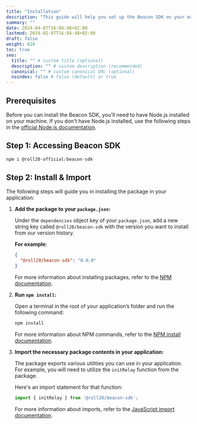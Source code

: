 ```yaml
---
title: "Installation"
description: "This guide will help you set up the Beacon SDK on your machine."
summary: ""
date: 2024-04-07T16:04:48+02:00
lastmod: 2024-02-07T16:04:48+02:00
draft: false
weight: 810
toc: true
seo:
  title: "" # custom title (optional)
  description: "" # custom description (recommended)
  canonical: "" # custom canonical URL (optional)
  noindex: false # false (default) or true
---
```



## Prerequisites

Before you can install the Beacon SDK, you'll need to have Node.js installed on your machine. If you don't have Node.js installed, use the following steps in the [official Node.js documentation](https://nodejs.org/en/download/package-manager).

## Step 1: Accessing Beacon SDK

```js
npm i @roll20-official/beacon-sdk
```

## Step 2: Install & Import

The following steps will guide you in installing the package in your application:

1. **Add the package to your `package.json`:**
  
    Under the `dependencies` object key of your `package.json`, add a new string key called `@roll20/beacon-sdk` with the version you want to install from our version history.

    **For example**:

    ```json
    {
      "@roll20/beacon-sdk": "0.0.0"
    }
    ```

    For more information about installing packages, refer to the [NPM documentation](https://docs.npmjs.com/specifying-dependencies-and-devdependencies-in-a-package-json-file).

2. **Run `npm install`:**

    Open a terminal in the root of your application’s folder and run the following command:

    ```bash
    npm install
    ```

    For more information about NPM commands, refer to the [NPM install documentation](https://docs.npmjs.com/cli/v6/commands/npm-install).

3. **Import the necessary package contents in your application:**

    The package exports various utilities you can use in your application. For example, you will need to utilize the `initRelay` function from the package.

    Here's an import statement for that function:

    ```javascript
    import { initRelay } from '@roll20/beacon-sdk';
    ```

    For more information about imports, refer to the [JavaScript import documentation](https://developer.mozilla.org/en-US/docs/Web/JavaScript/Reference/Statements/import).
